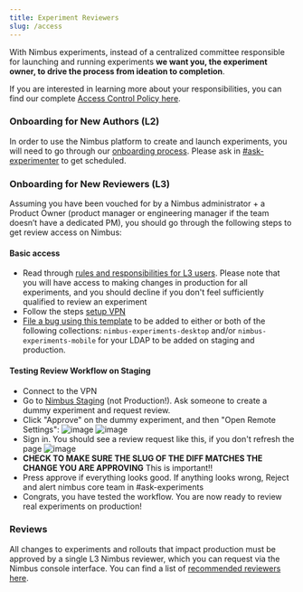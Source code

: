 ```yaml
---
title: Experiment Reviewers
slug: /access
---
```


With Nimbus experiments, instead of a centralized committee responsible for launching and running experiments **we want you, the experiment owner, to drive the process from ideation to completion**.

If you are interested in learning more about your responsibilities, you can find our complete [Access Control Policy here](https://docs.google.com/document/d/1r8oI_Hxe5JQcOejqZcSziX1Aso20AFGBToTFu3BE5j8/edit).

### Onboarding for New Authors (L2)

In order to use the Nimbus platform to create and launch experiments, you will need to go through our [onboarding process](https://mana.mozilla.org/wiki/display/FJT/Nimbus+Onboarding#NimbusOnboarding-Branches). Please ask in [#ask-experimenter](https://mozilla.slack.com/archives/CF94YGE03) to get scheduled.

### Onboarding for New Reviewers (L3)

Assuming you have been vouched for by a Nimbus administrator + a Product Owner (product manager or engineering manager if the team doesn’t have a dedicated PM), you should go through the following steps to get review access on Nimbus:

#### Basic access

- Read through [rules and responsibilities for L3 users](https://docs.google.com/document/d/1r8oI_Hxe5JQcOejqZcSziX1Aso20AFGBToTFu3BE5j8/edit#heading=h.6v62tolv8dnv). Please note that you will have access to making changes in production for all experiments, and you should decline if you don't feel sufficiently qualified to review an experiment
- Follow the steps [setup VPN](https://mana.mozilla.org/wiki/display/SD/VPN)
- [File a bug using this template](https://bugzilla.mozilla.org/enter_bug.cgi?product=Cloud%20Services&component=Server%3A%20Remote%20Settings) to be added to either or both of the following collections: `nimbus-experiments-desktop` and/or `nimbus-experiments-mobile` for your LDAP to be added on staging and production.

#### Testing Review Workflow on Staging

- Connect to the VPN
- Go to [Nimbus Staging](https://stage.experimenter.nonprod.dataops.mozgcp.net/nimbus/) (not Production!). Ask someone to create a dummy experiment and request review.
- Click "Approve" on the dummy experiment, and then "Open Remote Settings":
  ![image](https://user-images.githubusercontent.com/1455535/144130977-149c2e65-4995-4040-a840-ea2baa0e3dc4.png)
  ![image](https://user-images.githubusercontent.com/1455535/144131295-8469c508-11d6-49e1-91d7-0bcf5d81efa6.png)
- Sign in. You should see a review request like this, if you don't refresh the page
  ![image](https://user-images.githubusercontent.com/1455535/144131521-8516e6e1-7208-47dc-8183-ac1054542007.png)
- **CHECK TO MAKE SURE THE SLUG OF THE DIFF MATCHES THE CHANGE YOU ARE APPROVING** This is important!!
- Press approve if everything looks good. If anything looks wrong, Reject and alert nimbus core team in #ask-experiments
- Congrats, you have tested the workflow. You are now ready to review real experiments on production!

### Reviews

All changes to experiments and rollouts that impact production must be approved by a single L3 Nimbus reviewer, which you can request via the Nimbus console interface. You can find a list of [recommended reviewers here](https://mana.mozilla.org/wiki/display/FJT/Nimbus+Reviewers).
